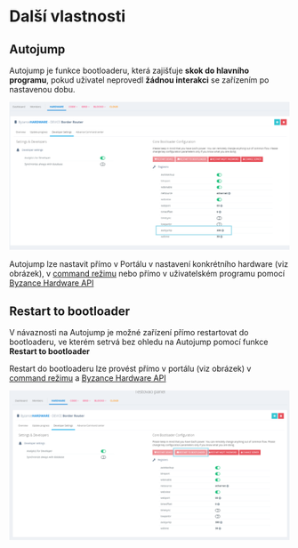 # Další vlastnosti

## Autojump

Autojump je funkce bootloaderu, která zajišťuje **skok do hlavního programu**, pokud uživatel neprovedl **žádnou interakci** se zařízením po nastavenou dobu.

![](../../../.gitbook/assets/autojump.png)

Autojump lze nastavit přímo v Portálu v nastavení konkrétního hardware \(viz obrázek\), v [command režimu](https://github.com/byzance/public-documentation/tree/38b460c46404c197299c0f0a84e3402a9b74c8d7/articles/hardware/ioda/navody/bootloader.md) nebo přímo v uživatelském programu pomocí [Byzance Hardware API](../../programovani-hw/byzance-hardware-api.md)

## Restart to bootloader

V návaznosti na Autojump je možné zařízení přímo restartovat do bootloaderu, ve kterém setrvá bez ohledu na Autojump pomocí funkce **Restart to bootloader**

Restart do bootloaderu lze provést přímo v portálu \(viz obrázek\) v [command režimu](https://github.com/byzance/public-documentation/tree/38b460c46404c197299c0f0a84e3402a9b74c8d7/articles/hardware/ioda/navody/bootloader.md) a [Byzance Hardware API](../../programovani-hw/byzance-hardware-api.md)

![](../../../.gitbook/assets/restartbl.PNG)

